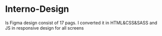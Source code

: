 # Interno-Design 
Is Figma design consist of 17 pags.
I converted it in HTML&CSS&SASS and JS in responsive design for all screens 